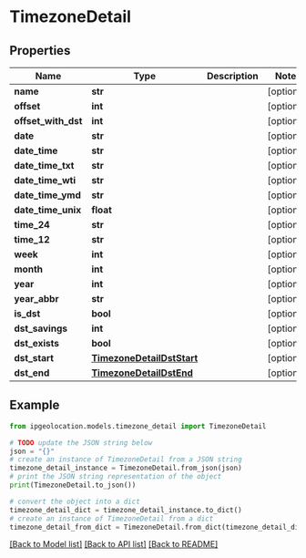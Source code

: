 # TimezoneDetail


## Properties

| Name                | Type                                                    | Description | Notes      |
|---------------------|---------------------------------------------------------|-------------|------------|
| **name**            | **str**                                                 |             | [optional] |
| **offset**          | **int**                                                 |             | [optional] |
| **offset_with_dst** | **int**                                                 |             | [optional] |
| **date**            | **str**                                                 |             | [optional] |
| **date_time**       | **str**                                                 |             | [optional] |
| **date_time_txt**   | **str**                                                 |             | [optional] |
| **date_time_wti**   | **str**                                                 |             | [optional] |
| **date_time_ymd**   | **str**                                                 |             | [optional] |
| **date_time_unix**  | **float**                                               |             | [optional] |
| **time_24**         | **str**                                                 |             | [optional] |
| **time_12**         | **str**                                                 |             | [optional] |
| **week**            | **int**                                                 |             | [optional] |
| **month**           | **int**                                                 |             | [optional] |
| **year**            | **int**                                                 |             | [optional] |
| **year_abbr**       | **str**                                                 |             | [optional] |
| **is_dst**          | **bool**                                                |             | [optional] |
| **dst_savings**     | **int**                                                 |             | [optional] |
| **dst_exists**      | **bool**                                                |             | [optional] |
| **dst_start**       | [**TimezoneDetailDstStart**](TimezoneDetailDstStart.md) |             | [optional] |
| **dst_end**         | [**TimezoneDetailDstEnd**](TimezoneDetailDstEnd.md)     |             | [optional] |

## Example

```python
from ipgeolocation.models.timezone_detail import TimezoneDetail

# TODO update the JSON string below
json = "{}"
# create an instance of TimezoneDetail from a JSON string
timezone_detail_instance = TimezoneDetail.from_json(json)
# print the JSON string representation of the object
print(TimezoneDetail.to_json())

# convert the object into a dict
timezone_detail_dict = timezone_detail_instance.to_dict()
# create an instance of TimezoneDetail from a dict
timezone_detail_from_dict = TimezoneDetail.from_dict(timezone_detail_dict)
```
[[Back to Model list]](../README.md#documentation-for-models) [[Back to API list]](../README.md#documentation-for-api-endpoints) [[Back to README]](../README.md)


